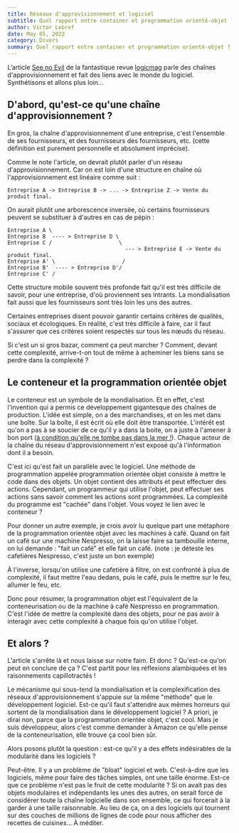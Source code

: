 ```yaml
---
title: Réseaux d'approvisionnement et logiciel
subtitle: Quel rapport entre container et programmation orienté-objet ?
author: Victor Lebref
date: May 05, 2022
category: Divers
summary: Quel rapport entre container et programmation orienté-objet ?
---
```


L’article [See no Evil](https://logicmag.io/scale/see-no-evil/) de la fantastique revue [logicmag](http://logicmag.io/) parle des chaînes d'approvisionnement et fait des liens avec le monde du logiciel. Synthétisons et allons plus loin…


## D'abord, qu'est-ce qu'une chaîne d'approvisionnement ?

En gros, la chaîne d'approvisionnement d'une entreprise, c'est l'ensemble de ses fournisseurs, et des fournisseurs des fournisseurs, etc. (cette définition est purement personnelle et absolument imprécise).

Comme le note l'article, on devrait plutôt parler d'un réseau d'approvisionnement. Car on est loin d'une structure en chaîne où l'approvisionnement est linéaire comme suit : 
    
    
    Entreprise A -> Entreprise B -> ... -> Entreprise Z -> Vente du produit final.
    

On aurait plutôt une arborescence inversée, où certains fournisseurs peuvent se substituer à d'autres en cas de pépin : 
    
    
    Entreprise A \
    Entreprise B  ---- > Entreprise D \
    Entreprise C /                     \
                                         --- > Entreprise E -> Vente du produit final.  
    Entreprise A' \                     /
    Entreprise B'  ---- > Entreprise D'/
    Entreprise C' /
    

Cette structure mobile souvent très profonde fait qu'il est très difficile de savoir, pour une entreprise, d'où proviennent ses intrants. La mondialisation fait aussi que les fournisseurs sont très loin les uns des autres.

Certaines entreprises disent pouvoir garantir certains critères de qualités, sociaux et écologiques. En réalité, c'est très difficile à faire, car il faut s'assurer que ces critères soient respectés sur tous les nœuds du réseau.

Si c'est un si gros bazar, comment ça peut marcher ? Comment, devant cette complexité, arrive-t-on tout de même à acheminer les biens sans se perdre dans la complexité ?

## Le conteneur et la programmation orientée objet

Le conteneur est un symbole de la mondialisation. Et en effet, c'est l'invention qui a permis ce développement gigantesque des chaînes de production. L'idée est simple, on a des marchandises, et on les met dans une boîte. Sur la boîte, il est écrit où elle doit être transportée. L'intérêt est qu'on a pas à se soucier de ce qu'il y a dans la boite, on a juste à l'amener à bon port ([à condition qu'elle ne tombe pas dans la mer !](https://fr.euronews.com/2022/01/13/transport-maritime-nouvelle-perte-de-conteneurs-en-mer-et-toujours-pas-de-reglementation)). Chaque acteur de la chaîne du réseau d'approvisionnement n'est exposé qu'à l'information dont il a besoin.

C'est ici qu'est fait un parallèle avec le logiciel. Une méthode de programmation appelée programmation orientée objet consiste à mettre le code dans des objets. Un objet contient des attributs et peut effectuer des actions. Cependant, un programmeur qui utilise l'objet, peut effectuer ses actions sans savoir comment les actions sont programmées. La complexité du programme est "cachée" dans l'objet. Vous voyez le lien avec le conteneur ?

Pour donner un autre exemple, je crois avoir lu quelque part une métaphore de la programmation orientée objet avec les machines à café. Quand on fait un café sur une machine Nespresso, on la laisse faire sa tambouille interne, on lui demande : "fait un café" et elle fait un café. (note : je déteste les cafetières Nespresso, c'est juste un bon exemple) 

À l'inverse, lorsqu'on utilise une cafetière à filtre, on est confronté à plus de complexité, il faut mettre l'eau dedans, puis le café, puis le mettre sur le feu, allumer le feu, etc.

Donc pour résumer, la programmation objet est l'équivalent de la conteneurisation ou de la machine à café Nespresso en programmation. C'est l'idée de mettre la complexité dans des objets, pour ne pas avoir à interagir avec cette complexité à chaque fois qu'on utilise l'objet.

## Et alors ?

L'article s'arrête là et nous laisse sur notre faim. Et donc ? Qu'est-ce qu'on peut en conclure de ça ? C'est partit pour les réflexions alambiquées et les raisonnements capillotractés !

Le mécanisme qui sous-tend la mondialisation et la complexification des réseaux d'approvisionnement s'appuie sur la même "méthode" que le développement logiciel. Est-ce qu'il faut s'attendre aux mêmes horreurs qui sortent de la mondialisation dans le développement logiciel ? A priori, je dirai non, parce que la programmation orientée objet, c'est cool. Mais je suis développeur, alors c'est comme demander à Amazon ce qu'elle pense de la conteneurisation, elle trouve ça cool bien sûr.

Alors posons plutôt la question : est-ce qu'il y a des effets indésirables de la modularité dans les logiciels ?

Peut-être. Il y a un problème de "bloat" logiciel et web. C'est-à-dire que les logiciels, même pour faire des tâches simples, ont une taille énorme. Est-ce que ce problème n'est pas le fruit de cette modularité ? Si on avait pas des objets modulaires et indépendants les unes des autres, on serait forcé de considérer toute la chaîne logicielle dans son ensemble, ce qui forcerait à la garder à une taille raisonnable. Au lieu de ça, on a des logiciels qui tournent sur des couches de millions de lignes de code pour nous afficher des recettes de cuisines... À méditer.

